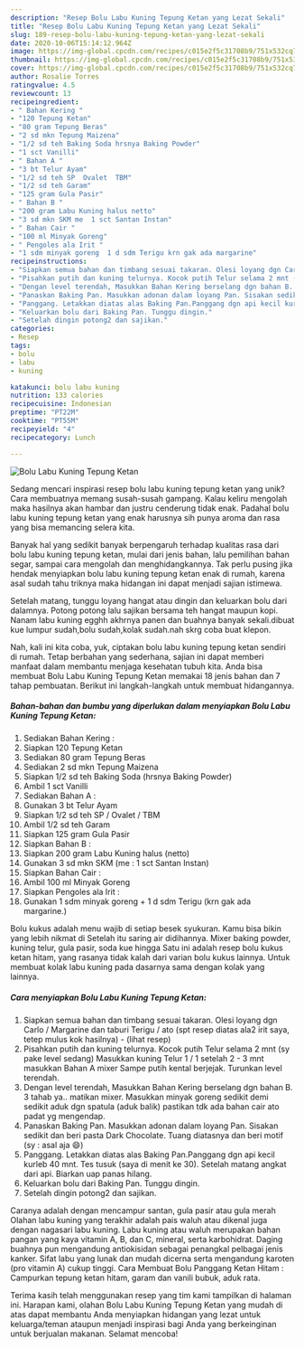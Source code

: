 ```yaml
---
description: "Resep Bolu Labu Kuning Tepung Ketan yang Lezat Sekali"
title: "Resep Bolu Labu Kuning Tepung Ketan yang Lezat Sekali"
slug: 189-resep-bolu-labu-kuning-tepung-ketan-yang-lezat-sekali
date: 2020-10-06T15:14:12.964Z
image: https://img-global.cpcdn.com/recipes/c015e2f5c31708b9/751x532cq70/bolu-labu-kuning-tepung-ketan-foto-resep-utama.jpg
thumbnail: https://img-global.cpcdn.com/recipes/c015e2f5c31708b9/751x532cq70/bolu-labu-kuning-tepung-ketan-foto-resep-utama.jpg
cover: https://img-global.cpcdn.com/recipes/c015e2f5c31708b9/751x532cq70/bolu-labu-kuning-tepung-ketan-foto-resep-utama.jpg
author: Rosalie Torres
ratingvalue: 4.5
reviewcount: 13
recipeingredient:
- " Bahan Kering "
- "120 Tepung Ketan"
- "80 gram Tepung Beras"
- "2 sd mkn Tepung Maizena"
- "1/2 sd teh Baking Soda hrsnya Baking Powder"
- "1 sct Vanilli"
- " Bahan A "
- "3 bt Telur Ayam"
- "1/2 sd teh SP  Ovalet  TBM"
- "1/2 sd teh Garam"
- "125 gram Gula Pasir"
- " Bahan B "
- "200 gram Labu Kuning halus netto"
- "3 sd mkn SKM me  1 sct Santan Instan"
- " Bahan Cair "
- "100 ml Minyak Goreng"
- " Pengoles ala Irit "
- "1 sdm minyak goreng  1 d sdm Terigu krn gak ada margarine"
recipeinstructions:
- "Siapkan semua bahan dan timbang sesuai takaran. Olesi loyang dgn Carlo / Margarine dan taburi Terigu / ato (spt resep diatas ala2 irit saya, tetep mulus kok hasilnya)             (lihat resep)"
- "Pisahkan putih dan kuning telurnya. Kocok putih Telur selama 2 mnt (sy pake level sedang) Masukkan kuning Telur 1 / 1 setelah 2 - 3 mnt masukkan Bahan A mixer Sampe putih kental berjejak. Turunkan level terendah."
- "Dengan level terendah, Masukkan Bahan Kering berselang dgn bahan B. 3 tahab ya.. matikan mixer. Masukkan minyak goreng sedikit demi sedikit aduk dgn spatula (aduk balik) pastikan tdk ada bahan cair ato padat yg mengendap."
- "Panaskan Baking Pan. Masukkan adonan dalam loyang Pan. Sisakan sedikit dan beri pasta Dark Chocolate. Tuang diatasnya dan beri motif (sy : asal aja 😄)"
- "Panggang. Letakkan diatas alas Baking Pan.Panggang dgn api kecil kurleb 40 mnt. Tes tusuk (saya di menit ke 30). Setelah matang angkat dari api. Biarkan uap panas hilang."
- "Keluarkan bolu dari Baking Pan. Tunggu dingin."
- "Setelah dingin potong2 dan sajikan."
categories:
- Resep
tags:
- bolu
- labu
- kuning

katakunci: bolu labu kuning 
nutrition: 133 calories
recipecuisine: Indonesian
preptime: "PT22M"
cooktime: "PT55M"
recipeyield: "4"
recipecategory: Lunch

---
```



![Bolu Labu Kuning Tepung Ketan](https://img-global.cpcdn.com/recipes/c015e2f5c31708b9/751x532cq70/bolu-labu-kuning-tepung-ketan-foto-resep-utama.jpg)

Sedang mencari inspirasi resep bolu labu kuning tepung ketan yang unik? Cara membuatnya memang susah-susah gampang. Kalau keliru mengolah maka hasilnya akan hambar dan justru cenderung tidak enak. Padahal bolu labu kuning tepung ketan yang enak harusnya sih punya aroma dan rasa yang bisa memancing selera kita.

Banyak hal yang sedikit banyak berpengaruh terhadap kualitas rasa dari bolu labu kuning tepung ketan, mulai dari jenis bahan, lalu pemilihan bahan segar, sampai cara mengolah dan menghidangkannya. Tak perlu pusing jika hendak menyiapkan bolu labu kuning tepung ketan enak di rumah, karena asal sudah tahu triknya maka hidangan ini dapat menjadi sajian istimewa.

Setelah matang, tunggu loyang hangat atau dingin dan keluarkan bolu dari dalamnya. Potong potong lalu sajikan bersama teh hangat maupun kopi. Nanam labu kuning egghh akhrnya panen dan buahnya banyak sekali.dibuat kue lumpur sudah,bolu sudah,kolak sudah.nah skrg coba buat klepon.


Nah, kali ini kita coba, yuk, ciptakan bolu labu kuning tepung ketan sendiri di rumah. Tetap berbahan yang sederhana, sajian ini dapat memberi manfaat dalam membantu menjaga kesehatan tubuh kita. Anda bisa membuat Bolu Labu Kuning Tepung Ketan memakai 18 jenis bahan dan 7 tahap pembuatan. Berikut ini langkah-langkah untuk membuat hidangannya.

<!--inarticleads1-->

##### Bahan-bahan dan bumbu yang diperlukan dalam menyiapkan Bolu Labu Kuning Tepung Ketan:

1. Sediakan  Bahan Kering :
1. Siapkan 120 Tepung Ketan
1. Sediakan 80 gram Tepung Beras
1. Sediakan 2 sd mkn Tepung Maizena
1. Siapkan 1/2 sd teh Baking Soda (hrsnya Baking Powder)
1. Ambil 1 sct Vanilli
1. Sediakan  Bahan A :
1. Gunakan 3 bt Telur Ayam
1. Siapkan 1/2 sd teh SP / Ovalet / TBM
1. Ambil 1/2 sd teh Garam
1. Siapkan 125 gram Gula Pasir
1. Siapkan  Bahan B :
1. Siapkan 200 gram Labu Kuning halus (netto)
1. Gunakan 3 sd mkn SKM (me : 1 sct Santan Instan)
1. Siapkan  Bahan Cair :
1. Ambil 100 ml Minyak Goreng
1. Siapkan  Pengoles ala Irit :
1. Gunakan 1 sdm minyak goreng + 1 d sdm Terigu (krn gak ada margarine.)


Bolu kukus adalah menu wajib di setiap besek syukuran. Kamu bisa bikin yang lebih nikmat di Setelah itu saring air didihannya. Mixer baking powder, kuning telur, gula pasir, soda kue hingga Satu ini adalah resep bolu kukus ketan hitam, yang rasanya tidak kalah dari varian bolu kukus lainnya. Untuk membuat kolak labu kuning pada dasarnya sama dengan kolak yang lainnya. 

<!--inarticleads2-->

##### Cara menyiapkan Bolu Labu Kuning Tepung Ketan:

1. Siapkan semua bahan dan timbang sesuai takaran. Olesi loyang dgn Carlo / Margarine dan taburi Terigu / ato (spt resep diatas ala2 irit saya, tetep mulus kok hasilnya) -             (lihat resep)
1. Pisahkan putih dan kuning telurnya. Kocok putih Telur selama 2 mnt (sy pake level sedang) Masukkan kuning Telur 1 / 1 setelah 2 - 3 mnt masukkan Bahan A mixer Sampe putih kental berjejak. Turunkan level terendah.
1. Dengan level terendah, Masukkan Bahan Kering berselang dgn bahan B. 3 tahab ya.. matikan mixer. Masukkan minyak goreng sedikit demi sedikit aduk dgn spatula (aduk balik) pastikan tdk ada bahan cair ato padat yg mengendap.
1. Panaskan Baking Pan. Masukkan adonan dalam loyang Pan. Sisakan sedikit dan beri pasta Dark Chocolate. Tuang diatasnya dan beri motif (sy : asal aja 😄)
1. Panggang. Letakkan diatas alas Baking Pan.Panggang dgn api kecil kurleb 40 mnt. Tes tusuk (saya di menit ke 30). Setelah matang angkat dari api. Biarkan uap panas hilang.
1. Keluarkan bolu dari Baking Pan. Tunggu dingin.
1. Setelah dingin potong2 dan sajikan.


Caranya adalah dengan mencampur santan, gula pasir atau gula merah Olahan labu kuning yang terakhir adalah pais waluh atau dikenal juga dengan nagasari labu kuning. Labu kuning atau waluh merupakan bahan pangan yang kaya vitamin A, B, dan C, mineral, serta karbohidrat. Daging buahnya pun mengandung antiokisidan sebagai penangkal pelbagai jenis kanker. Sifat labu yang lunak dan mudah dicerna serta mengandung karoten (pro vitamin A) cukup tinggi. Cara Membuat Bolu Panggang Ketan Hitam : Campurkan tepung ketan hitam, garam dan vanili bubuk, aduk rata. 

Terima kasih telah menggunakan resep yang tim kami tampilkan di halaman ini. Harapan kami, olahan Bolu Labu Kuning Tepung Ketan yang mudah di atas dapat membantu Anda menyiapkan hidangan yang lezat untuk keluarga/teman ataupun menjadi inspirasi bagi Anda yang berkeinginan untuk berjualan makanan. Selamat mencoba!
